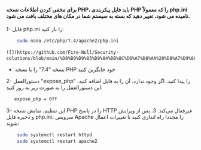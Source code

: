 #### برای مخفی کردن اطلاعات نسخه PHP، باید فایل پیکربندی PHP را که معمولاً php.ini نامیده می شود، تغییر دهید که بسته به سیستم شما در مکان های مختلف یافت می شود.


1- فایل php.ini را باز کنید:
```bash
    sudo nano /etc/php/7.4/apache2/php.ini 
```
    ![](https://github.com/Fire-Null/Security-solutions/blob/main/%D8%B9%D9%85%D9%84%DB%8C%D8%A7%D8%AA%20%D8%A7%D9%86%DA%AF%D8%B4%D8%AA%E2%80%8C%D9%86%DA%AF%D8%A7%D8%B1%DB%8C/PHP/image.png)
 *  نسخه “7.4” را با نسخه PHP خود جایگزین کنید
 
 2- دستورالعمل "expose_php" را پیدا کنید. اگر وجود ندارد، آن را به فایل اضافه کنید. این دستورالعمل را به صورت زیر به روز کنید:
 ```bash
    expose_php = Off
```

3- این تنظیم، نمایش نسخه PHP را در پاسخ HTTP غیرفعال می‌کند.
    3. پس از ویرایش  و ذخیره  فایل php.ini، سرویس Apache را مجددا راه اندازی کنید تا تغییرات اعمال شوند:

```bash
    sudo systemctl restart httpd     
    sudo systemctl restart apache2 
```
